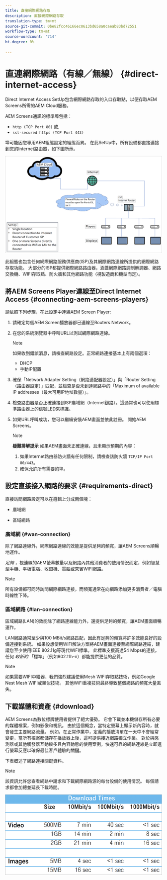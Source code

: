 ```yaml
---
title: 直接網際網路存取
description: 直接網際網路存取
translation-type: tm+mt
source-git-commit: 0be82fcc46166ec0613bd658a0caeab83bd72551
workflow-type: tm+mt
source-wordcount: '714'
ht-degree: 0%

---
```



# 直連網際網路（有線／無線） {#direct-internet-access}

Direct Internet Access SetUp包含網際網路存取的入口存取點，以便存取AEM Screens所需的AEM Cloud服務。

AEM Screens通訊的標準埠包括：
* `http (TCP Port 80)`
或,
* `ssl-secured https (TCP Port 443)`

埠可能因您專用AEM組態設定的組態而異。 在此SetUp中，所有設備都直接連接到您的Internet路由器，如下圖所示。

![](/help/assets/direct-access-2.png)

此組態也包含任何網際網路服務供應商(ISP)及其網際網路連線所提供的網際網路存取功能。 大部分的ISP都提供網際網路路由器，涵蓋網際網路調制解調器、網路交換機、WIFI存取點、防火牆和其他網路功能（視製造商和機型而定）。

## 將AEM Screens Player連線至Direct Internet Access {#connecting-aem-screens-players}

請依照下列步驟，在此設定中連線AEM Screen Player:

1. 請確定每個AEM Screen播放器都已連線至Routers Network。
1. 在您的系統瀏覽器中呼叫URL以測試網際網路連線。

   >[!NOTE]
   >如果收到錯誤消息，請檢查網路設定。正常網路連接基本上有兩個選項：
   >* DHCP
   >* 手動IP配置


1. 確保「Network Adapter Setting（網路適配器設定）」與「Router Setting（路由器設定）」匹配，並檢查是否未到達網路中的「Maximum of available IP addresses（最大可用IP地址數量）」。

1. 檢查路由器是否正確連接到ISP廣域網（Internet鏈路）。這通常也可以使用標準路由器上的信號LED來標識。
1. 如果URL呼叫成功，您可以繼續安裝AEM畫面並依此註冊。 開始AEM Screens。

   >[!NOTE]
   >**疑難排解提示**
   >如果AEM畫面未正確連線，且未顯示預期的內容：
   >
   >1. 如果Internet路由器防火牆有任何限制，請檢查該防火牆 `TCP/IP Port 80/443`。
   >1. 確保允許所有需要的埠。


## 設定直接接入網路的要求 {#requirements-direct}

直接訪問網路設定可以在邏輯上分成兩個塊：

* 廣域網

* 區域網路

### 廣域網 {#wan-connection}

除了網路連線外，網際網路連線的效能是提供足夠的頻寬，讓AEM Screens順暢地運作。

*足夠* ，視連線的AEM螢幕數量以及網路內其他消費者的使用情況而定，例如智慧型手機、平板電腦、收銀機、電腦或來賓WIFI網路。

>[!NOTE]
>所有設備都可同時訪問網際網路連接，而頻寬通常在向網路添加更多消費者／電腦時線性下降。

### 區域網路 {#lan-connection}

區域網路(LAN)的效能除了網路連線能力外，還提供足夠的頻寬，讓AEM畫面順暢運作。

LAN網路通常至少與100 MBit/s網路匹配，因此有足夠的頻寬將許多效能良好的設備連接到系統。
如果設想使用WIFI解決方案將AEM畫面連接至網際網路連結，建議您至少使用IEEE 802.11g等現代WIFI標準。 此標準支援高達54 Mbps的連接。 任何 *較新的* 「標準」（例如802.11h-n）都能提供更佳的品質。

>[!NOTE]
>如果需要WIFI中繼器，我們強烈建議使用Mesh WIFI存取點技術，例如Google Nest Mesh WIFI或類似技術。 其他WiFi重複技術最終導致整個網路的頻寬大量丟失。

## 下載媒體和資產 {#download}

AEM Screens為數位標牌使用者提供了絕大優勢。 它會下載並本機儲存所有必要的媒體檔案，例如影像和視訊。 由於這個概念，當特定螢幕上顯示新內容時，就會發生主要網路流量。
例如，在正常作業中，定義的播放清單在一天中不會經常變更，當所有檔案都儲存在播放器上後，這可提供接近網路獨立作業。
對於與感測器或其他觸發器互動較多且內容動態的使用案例，快速可靠的網路連線是立即進行螢幕反應以確保最佳客戶體驗的關鍵。

下表概述了網路連接關鍵資料。

>[!NOTE]
>該資訊允許您查看網路中請求和下載網際網路源的每台設備的使用情況。 每個請求都會加總並延長下載時間。

![](/help/assets/download-times-direct.png)

